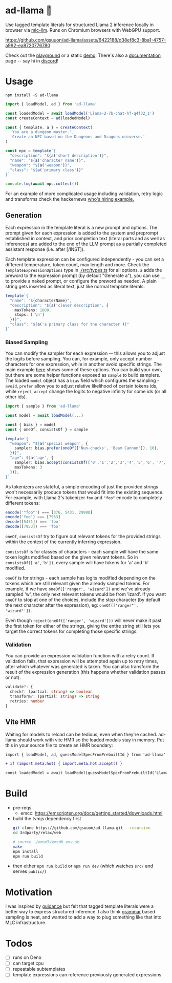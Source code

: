 # ad-llama 🦙


Use tagged template literals for structured Llama 2 inference locally in browser via [mlc-llm](https://github.com/mlc-ai/mlc-llm). Runs on Chromium browsers with WebGPU support. 


https://github.com/gsuuon/ad-llama/assets/6422188/d38ef8c3-8ba1-4757-a992-ea8720776780


Check out the [playground](https://ad-llama.vercel.app/playground/) or a static [demo](https://ad-llama.vercel.app/). There's also a [documentation](https://gsuuon.github.io/ad-llama/) page --
say hi in [discord](https://discord.gg/Jag2h3fS4C)!

# Usage
`npm install -S ad-llama`

```javascript
import { loadModel, ad } from 'ad-llama'

const loadedModel = await loadModel('Llama-2-7b-chat-hf-q4f32_1')
const createContext = ad(loadedModel)

const { template, a } = createContext(
  'You are a dungeon master.',
  'Create an NPC based on the Dungeons and Dragons universe.'
)

const npc = template`{
  "description": "${a('short description')}",
  "name": "${a('character name')}",
  "weapon": "${a('weapon')}",
  "class": "${a('primary class')}"
}`

console.log(await npc.collect())
```

For an example of more complicated usage including validation, retry logic and transforms check the hackernews [who's hiring example.](https://github.com/gsuuon/ad-llama/tree/main/example/vite-demo/hn/main.ts)

## Generation
Each expression in the template literal is a new prompt and options. The prompt given for each expression is added to the system and preprompt established in context, and prior completion text (literal parts and as well as inferences) are added to the end of the LLM prompt as a partially completed assistant response (i.e. after [/INST]).

Each template expression can be configured independently - you can set a different temperature, token count, max length and more. Check the `TemplateExpressionOptions` type in [./src/types.ts](https://github.com/gsuuon/ad-llama/tree/main/src/types.ts) for all options. `a` adds the preword to the expression prompt (by default "Generate a"), you can use `__` to provide a naked prompt, or configure the preword as needed. A plain string gets inserted as literal text, just like normal template literals.

```typescript
template`{
  "name": "${characterName}",
  "description": "${a('clever description', {
    maxTokens: 1000,
    stops: ['\n']
  })}",
  "class": "${a('a primary class for the character')}"
}`
```

### Biased Sampling
You can modify the sampler for each expression -- this allows you to adjust the logits before sampling. You can, for example, only accept number characters for one expression, while in another avoid specific strings. The main example [here](https://github.com/gsuuon/ad-llama/tree/main/example/vite-demo/src/main.ts) shows some of these options. You can build your own, but there are some helper functions exposed as `sample` to build samplers. The loaded `model` object has a `bias` field which configures the sampling - `avoid`, `prefer` allow you to adjust relative likelihood of certain tokens ids, while `reject`, `accept` change the logits to negative infinity for some ids (or all other ids).

```typescript
import { sample } from 'ad-llama'

const model = await loadModel(...)

const { bias } = model
const { oneOf, consistsOf } = sample

template`{
  "weapon": "${a('special weapon', {
    sampler: bias.prefer(oneOf(['Nun-chucks', 'Beam Cannon']), 10),
  })}",
  "age": ${a('age', {
    sampler: bias.accept(consistsOf(['0','1','2','3','4','5','6', '7', '8', '9'])),
    maxTokens: 3
  })},
}`
```

As tokenizers are stateful, a simple encoding of just the provided strings won't necessarily produce tokens that would fit into the existing sequence. For example, with Llama 2's tokenizer `foo` and `"foo"` encode to completely different tokens:

```javascript
encode('"foo"') === [376, 5431, 29908]
encode('foo') === [7953]
decode([5431]) === 'foo'
decode([7953]) === 'foo'
```

`oneOf`, `consistsOf` try to figure out relevant tokens for the provided strings within the context of the currently inferring expression.

`consistsOf` is for classes of characters - each sample will have the same token logits modified based on the given relevant tokens. So in `consistsOf(['a','b'])`, every sample will have tokens for 'a' and 'b' modified.

`oneOf` is for strings - each sample has logits modified depending on the tokens which are still relevant given the already sampled tokens. For example, if we have `oneOf(['ranger', 'wizard'])` and we've already sampled 'w', the only next relevant tokens would be from 'izard'. If you want `oneOf` to stop at one of the choices, include the stop character (by default the next character after the expression), eg: `oneOf(['ranger"', 'wizard"'])`.

Even though `reject(oneOf(['ranger', 'wizard']))` will never make it past the first token for either of the strings, giving the entire string still lets you target the correct tokens for completing those specific strings.

### Validation
You can provide an expression validation function with a retry count. If validation fails, that expression will be attempted again up to retry times, after which whatever was generated is taken. You can also transform the result of the expression generation (this happens whether validation passes or not).

```typescript
validate?: {
  check?: (partial: string) => boolean
  transform?: (partial: string) => string
  retries: number
}
```

## Vite HMR
Waiting for models to reload can be tedious, even when they're cached. ad-llama should work with vite HMR so the loaded models stay in memory. Put this in your source file to create an HMR boundary:
```diff
import { loadModel, ad, guessModelSpecFromPrebuiltId } from 'ad-llama'

+ if (import.meta.hot) { import.meta.hot.accept() }

const loadedModel = await loadModel(guessModelSpecFromPrebuiltId('Llama-2-7b-chat-hf-q4f32_1'))
```


# Build
- pre-reqs
  - emcc: https://emscripten.org/docs/getting_started/downloads.html
- build the tvmjs dependency first
  ```bash
  git clone https://github.com/gsuuon/ad-llama.git --recursive
  cd 3rdparty/relax/web

  # source ~/emsdk/emsdk_env.sh
  make
  npm install
  npm run build
  ```
- then either `npm run build` or `npm run dev` (which watches `src/` and serves `public/`)

# Motivation
I was inspired by [guidance](https://github.com/microsoft/guidance) but felt that tagged template literals were a better way to express structured inference. I also think [grammar](https://github.com/ggerganov/llama.cpp/pull/1773) based sampling is neat, and wanted to add a way to plug something like that into MLC infrastructure.

# Todos
- [ ] runs on Deno
- [ ] can target cpu
- [ ] repeatable subtemplates
- [ ] template expressions can reference previously generated expressions

